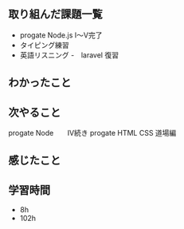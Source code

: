 ## 取り組んだ課題一覧
- progate Node.js I〜V完了
- タイピング練習
- 英語リスニング
-　laravel 復習

## わかったこと

## 次やること
progate Node　　IV続き
progate HTML CSS 道場編

## 感じたこと

## 学習時間
- 8h
- 102h
